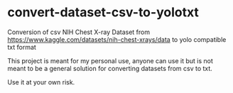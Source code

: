 # convert-dataset-csv-to-yolotxt
Conversion of csv NIH Chest X-ray Dataset from https://www.kaggle.com/datasets/nih-chest-xrays/data to yolo compatible txt format

This project is meant for my personal use, anyone can use it but is not meant to be a general solution for converting datasets from csv to txt.

Use it at your own risk.
